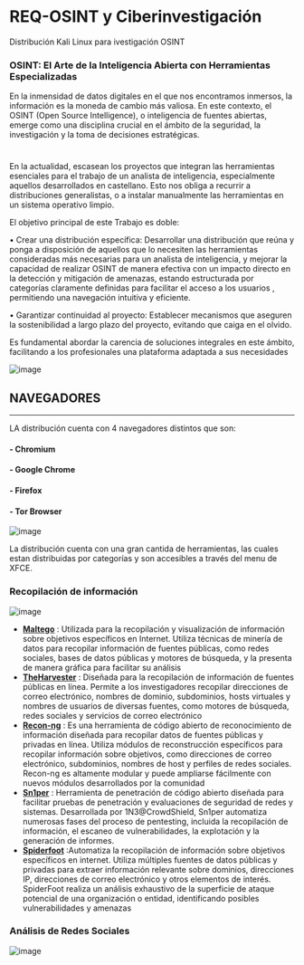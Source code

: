 # REQ-OSINT y Ciberinvestigación
Distribución Kali Linux para ivestigación OSINT

### OSINT: El Arte de la Inteligencia Abierta con Herramientas Especializadas
En la inmensidad de datos digitales en el que nos encontramos inmersos, la información es la moneda de cambio más valiosa. En este contexto, el OSINT (Open Source Intelligence), o inteligencia de fuentes abiertas, emerge como una disciplina crucial en el ámbito de la seguridad, la investigación y la toma de decisiones estratégicas. 
#
En la actualidad, escasean los proyectos que integran las herramientas esenciales para el trabajo de un analista de inteligencia, especialmente aquellos desarrollados en castellano. Esto nos obliga a recurrir a distribuciones generalistas, o a instalar manualmente las herramientas en un sistema operativo limpio.

El objetivo principal de este Trabajo  es doble:

  •	Crear una distribución específica: Desarrollar una distribución que reúna y ponga a disposición de aquellos que lo necesiten las herramientas consideradas más necesarias para un analista de inteligencia, y mejorar la capacidad de realizar OSINT de manera efectiva con un impacto directo en la detección y mitigación de amenazas, estando estructurada por categorías claramente definidas para facilitar el acceso a los usuarios , permitiendo una navegación intuitiva y eficiente.

  •	Garantizar continuidad al proyecto: Establecer mecanismos que aseguren la sostenibilidad a largo plazo del proyecto, evitando que caiga en el olvido.

Es fundamental abordar la carencia de soluciones integrales en este ámbito, facilitando a los profesionales una plataforma adaptada a sus necesidades


![image](https://github.com/jrequena69/REQ-OSINT/assets/54437813/aaab72a1-b33f-45e5-9f1f-d1e2aec795dc)

## NAVEGADORES
---------
LA distribución  cuenta con 4 navegadores distintos que son: 
#### - Chromium
#### - Google Chrome
#### - Firefox
#### - Tor Browser
![image](https://github.com/jrequena69/REQ-OSINT/assets/54437813/f48939a1-04a1-45b0-a2c2-bc9e3c3520a0)


La distribución cuenta con una gran cantida de herramientas, las cuales estan distribuidas por categorías y son accesibles a través del menu de XFCE.

### Recopilación de información 
![image](https://github.com/jrequena69/REQ-OSINT/assets/54437813/1dadff66-ebf3-40b2-b1df-de5389013c5c)

- [**Maltego**]([url](https://www.maltego.com/categories/osint/)) : Utilizada para la recopilación y visualización de información sobre objetivos específicos en Internet. Utiliza técnicas de minería de datos para recopilar información de fuentes públicas, como redes sociales, bases de datos públicas y motores de búsqueda, y la presenta de manera gráfica para facilitar su análisis
- [**TheHarvester**]([url](https://github.com/laramies/theHarvester)) : Diseñada para la recopilación de información de fuentes públicas en línea. Permite a los investigadores recopilar direcciones de correo electrónico, nombres de dominio, subdominios, hosts virtuales y nombres de usuarios de diversas fuentes, como motores de búsqueda, redes sociales y servicios de correo electrónico
- [**Recon-ng**]([url](https://github.com/lanmaster53/recon-ng)) : Es una herramienta de código abierto de reconocimiento de información diseñada para recopilar datos de fuentes públicas y privadas en línea. Utiliza módulos de reconstrucción específicos para recopilar información sobre objetivos, como direcciones de correo electrónico, subdominios, nombres de host y perfiles de redes sociales. Recon-ng es altamente modular y puede ampliarse fácilmente con nuevos módulos desarrollados por la comunidad
- [**Sn1per**]([url](https://github.com/1N3/Sn1per)) : Herramienta de penetración de código abierto diseñada para facilitar pruebas de penetración y evaluaciones de seguridad de redes y sistemas. Desarrollada por 1N3@CrowdShield, Sn1per automatiza numerosas fases del proceso de pentesting, incluida la recopilación de información, el escaneo de vulnerabilidades, la explotación y la generación de informes. 
- [**Spiderfoot**]([url](https://github.com/smicallef/spiderfoot)) :Automatiza la recopilación de información sobre objetivos específicos en internet. Utiliza múltiples fuentes de datos públicas y privadas para extraer información relevante sobre dominios, direcciones IP, direcciones de correo electrónico y otros elementos de interés. SpiderFoot realiza un análisis exhaustivo de la superficie de ataque potencial de una organización o entidad, identificando posibles vulnerabilidades y amenazas

### Análisis de Redes Sociales
  ![image](https://github.com/jrequena69/REQ-OSINT/assets/54437813/16da7ffa-9092-4d80-8842-389cffa8c351)

